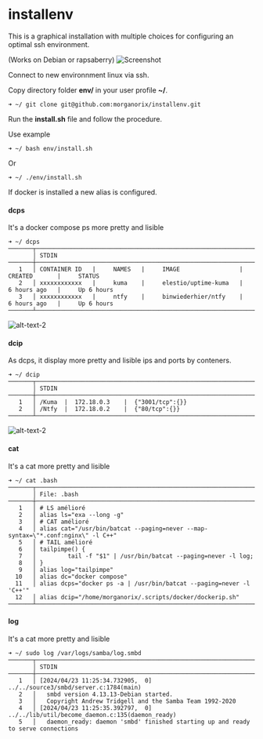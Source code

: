# installenv
This is a graphical installation with multiple choices for configuring an optimal ssh environment.

(Works on Debian or rapsaberry)
![Screenshot](https://raw.githubusercontent.com/morganorix/installenv/8f92c30350fe6910b85c96c372ac68f95bcc8c07/images/Capture%20d’écran%202024-04-23%20à%2018.25.11.png)

Connect to new environnment linux via ssh.

Copy directory folder **env/** in your user profile **~/**.
```
➜ ~/ git clone git@github.com:morganorix/installenv.git
```

Run the **install.sh** file and follow the procedure.

Use example
```
➜ ~/ bash env/install.sh
```
Or
```
➜ ~/ ./env/install.sh
```

If docker is installed a new alias is configured.

#### dcps

It's a docker compose ps more pretty and lisible
```
➜ ~/ dcps
───────┬────────────────────────────────────────────────────────────────────────────────────────────────────
       │ STDIN
───────┼────────────────────────────────────────────────────────────────────────────────────────────────────
   1   │ CONTAINER ID   |     NAMES   |     IMAGE                 |     CREATED       |     STATUS
   2   │ xxxxxxxxxxxx   |     kuma    |     elestio/uptime-kuma   |     6 hours ago   |     Up 6 hours
   3   │ xxxxxxxxxxxx   |     ntfy    |     binwiederhier/ntfy    |     6 hours ago   |     Up 6 hours
───────┴────────────────────────────────────────────────────────────────────────────────────────────────────

```
![alt-text-2]((https://raw.githubusercontent.com/morganorix/installenv/8f92c30350fe6910b85c96c372ac68f95bcc8c07/images/Capture%20d’écran%202024-04-23%20à%2018.07.07.png)")

#### dcip

As dcps, it display more pretty and lisible ips and ports by conteners.
```
➜ ~/ dcip
───────┬─────────────────────────────────────────────────────────────────────────────────────────────────────
       │ STDIN
───────┼─────────────────────────────────────────────────────────────────────────────────────────────────────
   1   │ /Kuma  |  172.18.0.3    |  {"3001/tcp":{}}
   2   │ /Ntfy  |  172.18.0.2    |  {"80/tcp":{}}
───────┴─────────────────────────────────────────────────────────────────────────────────────────────────────

```
![alt-text-2]((https://raw.githubusercontent.com/morganorix/installenv/8f92c30350fe6910b85c96c372ac68f95bcc8c07/images/Capture%20d’écran%202024-04-23%20à%2018.07.17.png)")


#### cat

It's a cat more pretty and lisible
```
➜ ~/ cat .bash
───────┬──────────────────────────────────────────────────────────────────────────────────────────────────────
       │ File: .bash
───────┼──────────────────────────────────────────────────────────────────────────────────────────────────────
   1   │ # LS amélioré
   2   │ alias ls="exa --long -g"
   3   │ # CAT amélioré
   4   │ alias cat="/usr/bin/batcat --paging=never --map-syntax=\"*.conf:nginx\" -l C++"
   5   │ # TAIL amélioré
   6   │ tailpimpe() {
   7   │         tail -f "$1" | /usr/bin/batcat --paging=never -l log;
   8   │ }
   9   │ alias log="tailpimpe"
  10   │ alias dc="docker compose"
  11   │ alias dcps="docker ps -a | /usr/bin/batcat --paging=never -l 'C++'"
  12   │ alias dcip="/home/morganorix/.scripts/docker/dockerip.sh"
───────┴───────────────────────────────────────────────────────────────────────────────────────────────────────
```

#### log

It's a cat more pretty and lisible
```
➜ ~/ sudo log /var/logs/samba/log.smbd
───────┬─────────────────────────────────────────────────────────────────────────────────────────────────────────────────────────────────────────────────────────────────────────
       │ STDIN
───────┼─────────────────────────────────────────────────────────────────────────────────────────────────────────────────────────────────────────────────────────────────────────
   1   │ [2024/04/23 11:25:34.732905,  0] ../../source3/smbd/server.c:1784(main)
   2   │   smbd version 4.13.13-Debian started.
   3   │   Copyright Andrew Tridgell and the Samba Team 1992-2020
   4   │ [2024/04/23 11:25:35.392797,  0] ../../lib/util/become_daemon.c:135(daemon_ready)
   5   │   daemon_ready: daemon 'smbd' finished starting up and ready to serve connections
```
